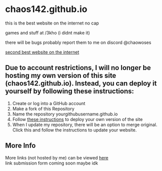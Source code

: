 # chaos142.github.io

this is the best website on the internet no cap

games and stuff at /3kho (i didnt make it)

there will be bugs probably report them to me on discord @chaowoses

[second best website on the internet](https://binwonk.github.io)

## Due to account restrictions, I will no longer be hosting my own version of this site (chaos142.github.io). Instead, you can deploy it yourself by following these instructions:  
1. Create or log into a GitHub account
2. Make a fork of this Repository
3. Name the repository yourgithubusername.github.io
4. Follow [these instructions](https://docs.github.com/en/pages/getting-started-with-github-pages/creating-a-github-pages-site) to deploy your own version of the site
5. When I update my repository, there will be an option to merge original. Click this and follow the instructions to update your website.
  
## More Info  
More links (not hosted by me) can be viewed [here](https://github.com/Chaos142/Site/forks)  
link submission form coming soon maybe idk  
